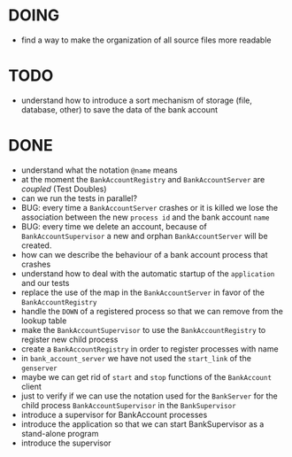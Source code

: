# DOING

* find a way to make the organization of all source files more readable

# TODO

* understand how to introduce a sort mechanism of storage (file, database, other) to save the data of the bank account

# DONE

* understand what the notation `@name` means
* at the moment the `BankAccountRegistry` and `BankAccountServer` are _coupled_ (Test Doubles)
* can we run the tests in parallel?
* BUG: every time a `BankAccountServer` crashes or it is killed we lose the association between the new `process id` and the bank account `name`
* BUG: every time we delete an account, because of `BankAccountSupervisor` a new and orphan `BankAccountServer` will be created.
* how can we describe the behaviour of a bank account process that crashes
* understand how to deal with the automatic startup of the `application` and our tests
* replace the use of the map in the `BankAccountServer` in favor of the `BankAccountRegistry`
* handle the `DOWN` of a registered process so that we can remove from the lookup table
* make the `BankAccountSupervisor` to use the `BankAccountRegistry` to register new child process
* create a `BankAccountRegistry` in order to register processes with name
* in `bank_account_server` we have not used the `start_link` of the `genserver`
* maybe we can get rid of `start` and `stop` functions of the `BankAccount` client
* just to verify if we can use the notation used for the `BankServer` for the child process `BankAccountSupervisor` in the `BankSupervisor`
* introduce a supervisor for BankAccount processes
* introduce the application so that we can start BankSupervisor as a stand-alone program
* introduce the supervisor
